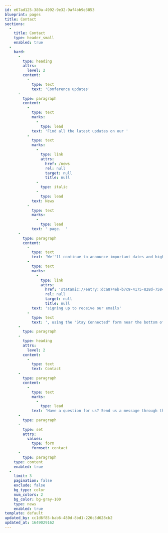 ```yaml
---
id: e67ad125-380a-4992-9e32-9af4bb9e3853
blueprint: pages
title: Contact
sections:
  -
    title: Contact
    type: header_small
    enabled: true
  -
    bard:
      -
        type: heading
        attrs:
          level: 2
        content:
          -
            type: text
            text: 'Conference updates'
      -
        type: paragraph
        content:
          -
            type: text
            marks:
              -
                type: lead
            text: 'Find all the latest updates on our '
          -
            type: text
            marks:
              -
                type: link
                attrs:
                  href: /news
                  rel: null
                  target: null
                  title: null
              -
                type: italic
              -
                type: lead
            text: News
          -
            type: text
            marks:
              -
                type: lead
            text: ' page.  '
      -
        type: paragraph
        content:
          -
            type: text
            text: 'We''ll continue to announce important dates and highlight key information—for attendees, advisors, presenters, and sponsors—as the conference nears. Get these updates as soon as they''re publicly available by '
          -
            type: text
            marks:
              -
                type: link
                attrs:
                  href: 'statamic://entry::dca874eb-b7c9-4175-828d-75840c0f89f1'
                  rel: null
                  target: null
                  title: null
            text: 'signing up to receive our emails'
          -
            type: text
            text: ', using the "Stay Connected" form near the bottom of this page.'
      -
        type: paragraph
      -
        type: heading
        attrs:
          level: 2
        content:
          -
            type: text
            text: Contact
      -
        type: paragraph
        content:
          -
            type: text
            marks:
              -
                type: lead
            text: 'Have a question for us? Send us a message through the form below.'
      -
        type: paragraph
      -
        type: set
        attrs:
          values:
            type: form
            formset: contact
      -
        type: paragraph
    type: content
    enabled: true
  -
    limit: 3
    pagination: false
    exclude: false
    bg_type: color
    num_colors: 2
    bg_color: bg-gray-100
    type: news
    enabled: true
template: default
updated_by: cc1d6f85-bab6-480d-8bd1-226c3d628cb2
updated_at: 1649029162
---
```

